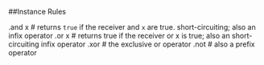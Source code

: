 ##Instance Rules

.and x # returns <code>true</code> if the receiver and <code>x</code> are true. short-circuiting; also an infix operator
.or x # returns true if the receiver or x is true; also an short-circuiting infix operator
.xor # the exclusive or operator
.not # also a prefix operator